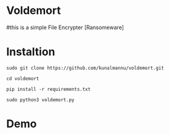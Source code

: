# Voldemort
#this is a simple File Encrypter [Ransomeware]
# Instaltion
```
sudo git clone https://github.com/kunalmannu/voldemort.git 
```
```
cd voldemort
```
```
pip install -r requirements.txt
```
```
sudo python3 voldemort.py
```
# Demo

